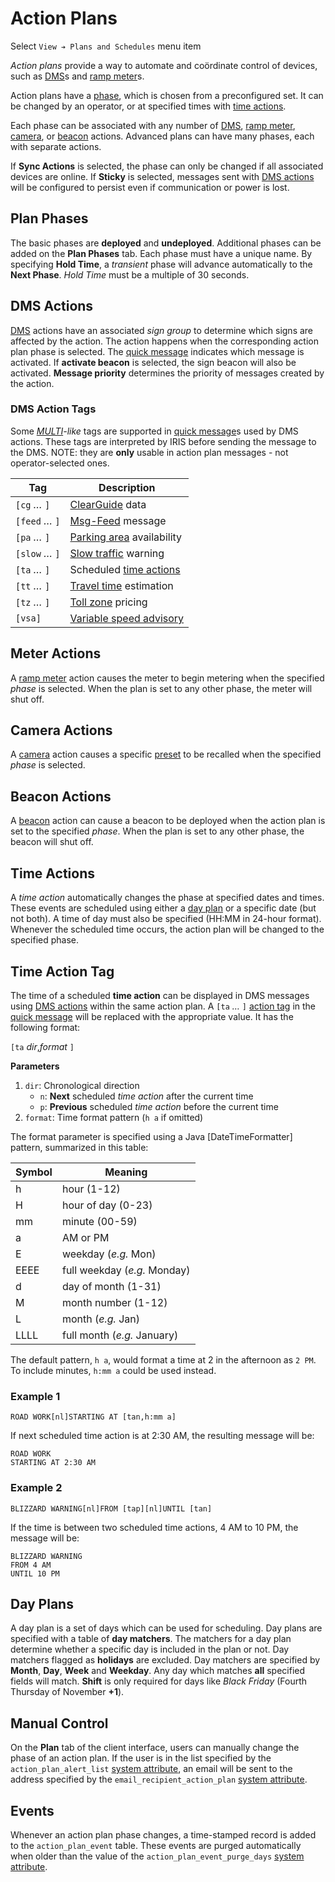 # Action Plans

Select `View ➔ Plans and Schedules` menu item

*Action plans* provide a way to automate and coördinate control of devices, such
as [DMS]s and [ramp meter]s.

Action plans have a [phase](#plan-phases), which is chosen from a preconfigured
set.  It can be changed by an operator, or at specified times with
[time actions](#time-actions).

Each phase can be associated with any number of [DMS](#dms-actions),
[ramp meter](#meter-actions), [camera](#camera-actions), or
[beacon](#beacon-actions) actions.  Advanced plans can have many phases, each
with separate actions.

If **Sync Actions** is selected, the phase can only be changed if all associated
devices are online.  If **Sticky** is selected, messages sent with
[DMS actions](#dms-actions) will be configured to persist even if communication
or power is lost.

## Plan Phases

The basic phases are **deployed** and **undeployed**.  Additional phases can be
added on the **Plan Phases** tab.  Each phase must have a unique name.
By specifying **Hold Time**, a *transient* phase will advance automatically to
the **Next Phase**.  *Hold Time* must be a multiple of 30 seconds.

## DMS Actions

[DMS] actions have an associated *sign group* to determine which signs are
affected by the action.  The action happens when the corresponding action plan
phase is selected.  The [quick message] indicates which message is activated.
If **activate beacon** is selected, the sign beacon will also be activated.
**Message priority** determines the priority of messages created by the action.

### DMS Action Tags

Some *[MULTI]-like* tags are supported in [quick message]s used by DMS actions.
These tags are interpreted by IRIS before sending the message to the DMS.  NOTE:
they are **only** usable in action plan messages - not operator-selected ones.

Tag              | Description
-----------------|------------------
`[cg` *…* `]`    | [ClearGuide] data
`[feed` *…* `]`  | [Msg-Feed] message
`[pa` *…* `]`    | [Parking area] availability
`[slow` *…* `]`  | [Slow traffic] warning
`[ta` *…* `]`    | Scheduled [time actions](#time-action-tag)
`[tt` *…* `]`    | [Travel time] estimation
`[tz` *…* `]`    | [Toll zone] pricing
`[vsa]`          | [Variable speed advisory]

## Meter Actions

A [ramp meter] action causes the meter to begin metering when the specified
*phase* is selected.  When the plan is set to any other phase, the meter will
shut off.

## Camera Actions

A [camera] action causes a specific [preset] to be recalled when the specified
*phase* is selected.

## Beacon Actions

A [beacon] action can cause a beacon to be deployed when the action plan is set
to the specified *phase*.  When the plan is set to any other phase, the beacon
will shut off.

## Time Actions

A *time action* automatically changes the phase at specified dates and times.
These events are scheduled using either a [day plan](#day-plans) or a specific
date (but not both).  A time of day must also be specified (HH:MM in 24-hour
format).  Whenever the scheduled time occurs, the action plan will be changed to
the specified phase.

## Time Action Tag

The time of a scheduled **time action** can be displayed in DMS messages using
[DMS actions](#dms-actions) within the same action plan.  A `[ta` *…* `]`
[action tag](#dms-action-tag) in the [quick message] will be replaced with the
appropriate value.  It has the following format:

`[ta` *dir*,*format* `]`

**Parameters**

1. `dir`: Chronological direction
   - `n`: **Next** scheduled *time action* after the current time
   - `p`: **Previous** scheduled *time action* before the current time
2. `format`: Time format pattern (`h a` if omitted)

The format parameter is specified using a Java [DateTimeFormatter] pattern,
summarized in this table:

Symbol | Meaning
-------|------------
h      | hour (1-12)
H      | hour of day (0-23)
mm     | minute (00-59)
a      | AM or PM
E      | weekday (*e.g.* Mon)
EEEE   | full weekday (*e.g.* Monday)
d      | day of month (1-31)
M      | month number (1-12)
L      | month (*e.g.* Jan)
LLLL   | full month (*e.g.* January)

The default pattern, `h a`, would format a time at 2 in the afternoon as `2 PM`.
To include minutes, `h:mm a` could be used instead.

### Example 1

```
ROAD WORK[nl]STARTING AT [tan,h:mm a]
```

If next scheduled time action is at 2:30 AM, the resulting message will be:

```
ROAD WORK
STARTING AT 2:30 AM
```

### Example 2

```
BLIZZARD WARNING[nl]FROM [tap][nl]UNTIL [tan]
```

If the time is between two scheduled time actions, 4 AM to 10 PM, the message
will be:

```
BLIZZARD WARNING
FROM 4 AM
UNTIL 10 PM
```

## Day Plans

A day plan is a set of days which can be used for scheduling.  Day plans are
specified with a table of **day matchers**.  The matchers for a day plan
determine whether a specific day is included in the plan or not.  Day matchers
flagged as **holidays** are excluded.  Day matchers are specified by **Month**,
**Day**, **Week** and **Weekday**.  Any day which matches **all** specified
fields will match.  **Shift** is only required for days like *Black Friday*
(Fourth Thursday of November **+1**).

## Manual Control

On the **Plan** tab of the client interface, users can manually change the phase
of an action plan.  If the user is in the list specified by the
`action_plan_alert_list` [system attribute], an email will be sent to the
address specified by the `email_recipient_action_plan` [system attribute].

## Events

Whenever an action plan phase changes, a time-stamped record is added to the
`action_plan_event` table.  These events are purged automatically when older
than the value of the `action_plan_event_purge_days` [system attribute].


[beacon]: beacons.html
[camera]: cameras.html
[ClearGuide]: clearguide.html
[DMS]: dms.html
[Msg-Feed]: comm_links.html#msg-feed
[MULTI]: dms.html#multi
[Parking area]: parking_areas.html
[preset]: cameras.html#presets
[quick message]: dms.html#quick-messages
[ramp meter]: ramp_meters.html
[Slow traffic]: slow_warning.html
[Variable speed advisory]: vsa.html
[Toll zone]: tolling.html
[Travel time]: travel_time.html
[system attribute]: system_attributes.html
